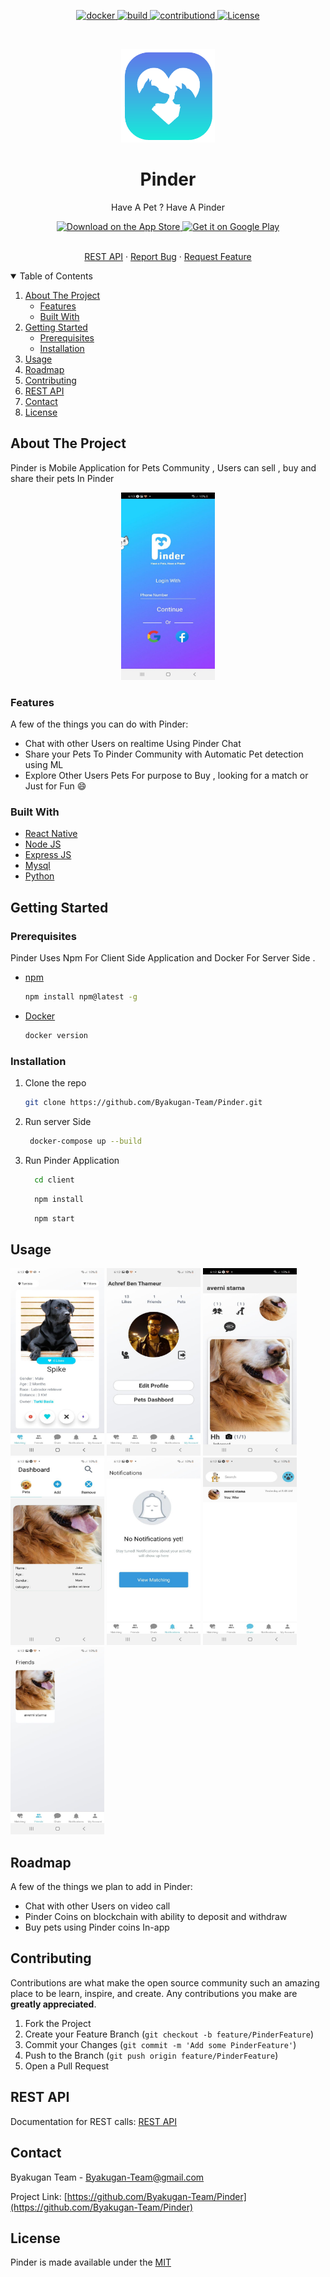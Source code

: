 
<p align="center">
<a href="https://github.com/Byakugan-Team/Pinder/">
    <img alt="docker" src="https://img.shields.io/badge/Docker-v19+-blue?style=for-the-badge">
  </a>
   <a href="https://github.com/Byakugan-Team/Pinder/">
    <img alt="build" src="https://img.shields.io/badge/build-passing-brightgreen?style=for-the-badge">
  </a>
  
  <a href="#Contributing">
    <img alt="contributiond" src="https://img.shields.io/badge/constributions-welcome-orange?style=for-the-badge">
  </a>
  <a href="https://github.com/Byakugan-Team/Pinder/blob/main/LICENSE">
    <img alt="License" src="https://img.shields.io/badge/Licence-MIT-blue?style=for-the-badge">
  </a>
</p>

<!-- PROJECT LOGO -->
<br />
<p align="center">
  <a href="https://github.com/Byakugan-Team/Pinder">
    <img src="logo.png" alt="Logo" width="150" height="150">
  </a>

  <h1 align="center" >Pinder</h1>

  <p align="center">
    Have A Pet ? Have A Pinder
    <br />
  </p>
  <p align="center">
  <a href="">
    <img alt="Download on the App Store" title="App Store" src="http://i.imgur.com/0n2zqHD.png" width="140">
  </a>

  <a href="">
    <img alt="Get it on Google Play" title="Google Play" src="http://i.imgur.com/mtGRPuM.png" width="140">
  </a>
</p>
<p align="center">
    <br />
    <a href="#REST-API">REST API</a>
    ·
    <a href="https://github.com/Byakugan-Team/Pinder/issues">Report Bug</a>
    ·
    <a href="https://github.com/Byakugan-Team/Pinder/issues">Request Feature</a>
  </p>
</p>




<details open="open">
  <summary>Table of Contents</summary>
  <ol>
    <li>
      <a href="#about-the-project">About The Project</a>
      <ul>
        <li><a href="#Features">Features</a></li>
        <li><a href="#built-with">Built With</a></li>
      </ul>
    </li>
    <li>
      <a href="#getting-started">Getting Started</a>
      <ul>
        <li><a href="#prerequisites">Prerequisites</a></li>
        <li><a href="#installation">Installation</a></li>
      </ul>
    </li>
    <li><a href="#usage">Usage</a></li>
    <li><a href="#roadmap">Roadmap</a></li>
    <li><a href="#contributing">Contributing</a></li>
    <li><a href="#REST-API">REST API</a></li>
    <li><a href="#contact">Contact</a></li>
    <li><a href="#license">License</a></li>
  </ol>
</details>



<!-- ABOUT THE PROJECT -->
## About The Project
Pinder is Mobile Application for Pets Community , Users can sell , buy and share their pets In Pinder 
<br>
<p align="center">
<img src="./screenshots/home.jpeg" alt="home" width="150" height="300">
</p>

### Features
 A few of the things you can do with Pinder:
 
  * Chat with other Users on realtime Using Pinder Chat 
  * Share your Pets To Pinder Community with Automatic Pet detection using ML 
  * Explore Other Users Pets For purpose to Buy , looking for a match or Just for Fun 😄

### Built With

* [React Native](https://reactnative.dev)
* [Node JS](https://nodejs.org)
* [Express JS](https://expressjs.com)
* [Mysql](https://www.mysql.com)
* [Python](https://www.python.org)


## Getting Started

### Prerequisites

Pinder Uses Npm For Client Side Application and Docker For Server Side .
* [npm](https://nodejs.org/en/)
  ```sh
  npm install npm@latest -g
  ```
* [Docker](https://www.docker.com/products/docker-desktop)
  ```sh
  docker version
  ```
### Installation

1. Clone the repo
   ```sh
   git clone https://github.com/Byakugan-Team/Pinder.git
   ```
2. Run server Side
    ```sh
     docker-compose up --build
     ```

3. Run Pinder Application
    ```sh
      cd client
    ```

    ```sh
      npm install
    ```

    ```sh
      npm start
    ```



## Usage
<img src="./screenshots/matching.jpeg" alt="matching" width="150" height="300"> <img src="./screenshots/profile.jpeg" alt="profile" width="150" height="300">
<img src="./screenshots/user.jpeg" alt="user" width="150" height="300">
<img src="./screenshots/dashboard.jpeg" alt="dashboard" width="150" height="300">
<img src="./screenshots/notifications.jpeg" alt="notifications" width="150" height="300">
<img src="./screenshots/chats.jpeg" alt="chats" width="150" height="300">
<img src="./screenshots/Friends.jpeg" alt="Friends" width="150" height="300">

## Roadmap
 A few of the things we plan to add in Pinder:
 
  * Chat with other Users on video call
  * Pinder Coins on blockchain with ability to deposit and withdraw 
  * Buy pets using Pinder coins In-app




## Contributing

Contributions are what make the open source community such an amazing place to be learn, inspire, and create. Any contributions you make are **greatly appreciated**.

1. Fork the Project
2. Create your Feature Branch (`git checkout -b feature/PinderFeature`)
3. Commit your Changes (`git commit -m 'Add some PinderFeature'`)
4. Push to the Branch (`git push origin feature/PinderFeature`)
5. Open a Pull Request

## REST API
Documentation for REST calls: [REST API](./REST.md)

## Contact

Byakugan Team  - Byakugan-Team@gmail.com

Project Link: [https://github.com/Byakugan-Team/Pinder](https://github.com/Byakugan-Team/Pinder)


## License

Pinder is made available under the <a href="https://github.com/Byakugan-Team/Pinder/blob/main/LICENSE">MIT</a>


